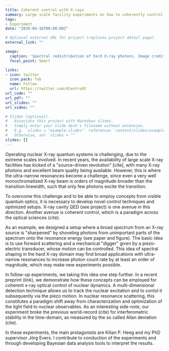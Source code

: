 ```yaml
---
title: Coherent control with X-rays
summary: Large scale facility experiments on how to coherently control X-rays and nuclei
tags:
- Experiment
date: "2020-04-16T00:00:00Z"

# Optional external URL for project (replaces project detail page).
external_link: ""

image:
  caption: 'Spectral redistribution of hard X-ray photons. Image credit: [**Jörg Evers**](https://www.mpi-hd.mpg.de/personalhomes/evers/)'
  focal_point: Smart

links:
- icon: twitter
  icon_pack: fab
  name: Follow
  url: https://twitter.com/dlentrodt
url_code: ""
url_pdf: ""
url_slides: ""
url_video: ""

# Slides (optional).
#   Associate this project with Markdown slides.
#   Simply enter your slide deck's filename without extension.
#   E.g. `slides = "example-slides"` references `content/slides/example-slides.md`.
#   Otherwise, set `slides = ""`.
slides: []
---
```


Operating nuclear X-ray quantum systems is challenging, due to the extreme scales involved. In recent years, the availability of large scale X-ray facilities has kicked of a "source-driven revolution" [cite], with many X-ray photons and excellent beam quality being available. However, this is where the ultra-narrow resonances become a challenge, since even a very well monochromatized X-ray beam is orders of magnitude broader than the transition linewidth, such that only few photons excite the transition.

To overcome this challenge and to be able to employ concepts from visible quantum optics, it is necessary to develop novel control techniques and optimized setups. X-ray cavity QED (see project) is one avenue in this direction. Another avenue is coherent control, which is a paradigm across the optical sciences (cite).

As an example, we designed a setup where a broad spectrum from an X-ray source is "sharpened" by shoveling photons from unimportant parts of the spectrum onto the resonance energy (see paper and figure). The basic idea is to use forward scattering and a mechanical "digger" given by a piezo-electric transducer, whose motion can be controlled. This idea of spectral shaping in the hard X-ray domain may find broad applications with ultra-narrow resonances to increase photon count rate by at least an order of magnitude, which may make new experiments possible.

In follow-up experiments, we taking this idea one step further. In a recent preprint (link), we demonstrate how these concepts can be employed for coherent x-ray optical control of nuclear dynamics. A multi-dimensional detection technique allows us to track the nuclear excitation and to contol it subsequently via the piezo motion. In nuclear resonance scattering, this constitutes a paradigm shift away from characterization and optimization of the light field to nuclear observables. As an interesting side-note, our experiment broke the previous world-record (cite) for interferometric stability in the time-domain, as measured by the so called Allan deviation (cite).

In these experiments, the main protagonists are Kilian P. Heeg and my PhD supervisor Jörg Evers. I contribute to conduction of the experiments and through developing Bayesian data analysis tools to interpret the results.

